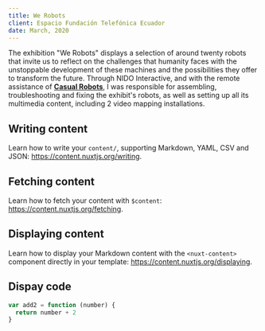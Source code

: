 ```yaml
---
title: We Robots
client: Espacio Fundación Telefónica Ecuador
date: March, 2020
---
```


The exhibition "We Robots" displays a selection of around twenty robots that invite us to reflect on the challenges that humanity faces with the unstoppable development of these machines and the possibilities they offer to transform the future. Through NIDO Interactive, and with the remote assistance of **[Casual Robots](http://casualrobots.com)**, I was responsible for assembling, troubleshooting and fixing the exhibit's robots, as well as setting up all its multimedia content, including 2 video mapping installations.

## Writing content

Learn how to write your `content/`, supporting Markdown, YAML, CSV and JSON: https://content.nuxtjs.org/writing.

## Fetching content

Learn how to fetch your content with `$content`: https://content.nuxtjs.org/fetching.

## Displaying content

Learn how to display your Markdown content with the `<nuxt-content>` component directly in your template: https://content.nuxtjs.org/displaying.

## Dispay code

```js
var add2 = function (number) {
  return number + 2
}
```
